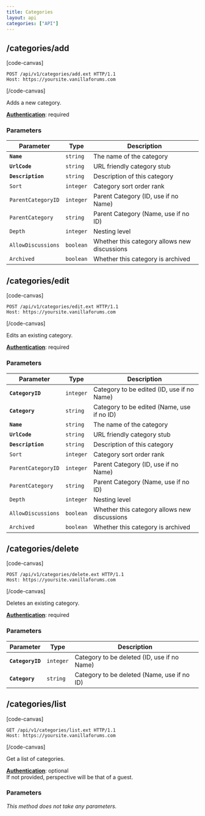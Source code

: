 ```yaml
---
title: Categories
layout: api
categories: ["API"]
---
```


## /categories/add

[code-canvas]
```http
POST /api/v1/categories/add.ext HTTP/1.1
Host: https://yoursite.vanillaforums.com
```
[/code-canvas]

Adds a new category.

[__Authentication__](../#making-api-calls): required

### Parameters

Parameter           | Type      | Description
---                 | ---       | ---
__`Name`__          | `string`  | The name of the category
__`UrlCode`__       | `string`  | URL friendly category stub
__`Description`__   | `string`  | Description of this category
`Sort`              | `integer` | Category sort order rank
`ParentCategoryID`  | `integer` | Parent Category (ID, use if no Name)
`ParentCategory`    | `string`  | Parent Category (Name, use if no ID)
`Depth`             | `integer` | Nesting level
`AllowDiscussions`  | `boolean` | Whether this category allows new discussions
`Archived`          | `boolean` | Whether this category is archived


## /categories/edit

[code-canvas]
```http
POST /api/v1/categories/edit.ext HTTP/1.1
Host: https://yoursite.vanillaforums.com
```
[/code-canvas]

Edits an existing category.

[__Authentication__](../#making-api-calls): required

### Parameters

Parameter           | Type      | Description
---                 | ---       | ---
__`CategoryID`__    | `integer` | Category to be edited (ID, use if no Name)
__`Category`__      | `string`  | Category to be edited (Name, use if no ID)
__`Name`__          | `string`  | The name of the category
__`UrlCode`__       | `string`  | URL friendly category stub
__`Description`__   | `string`  | Description of this category
`Sort`              | `integer` | Category sort order rank
`ParentCategoryID`  | `integer` | Parent Category (ID, use if no Name)
`ParentCategory`    | `string`  | Parent Category (Name, use if no ID)
`Depth`             | `integer` | Nesting level
`AllowDiscussions`  | `boolean` | Whether this category allows new discussions
`Archived`          | `boolean` | Whether this category is archived


## /categories/delete

[code-canvas]
```http
POST /api/v1/categories/delete.ext HTTP/1.1
Host: https://yoursite.vanillaforums.com
```
[/code-canvas]

Deletes an existing category.

[__Authentication__](../#making-api-calls): required

### Parameters

Parameter           | Type      | Description
---                 | ---       | ---
__`CategoryID`__    | `integer` | Category to be deleted (ID, use if no Name)
__`Category`__      | `string`  | Category to be deleted (Name, use if no ID)


## /categories/list

[code-canvas]
```http
GET /api/v1/categories/list.ext HTTP/1.1
Host: https://yoursite.vanillaforums.com
```
[/code-canvas]

Get a list of categories.

[__Authentication__](../#making-api-calls): optional  
If not provided, perspective will be that of a guest.

### Parameters

_This method does not take any parameters._
